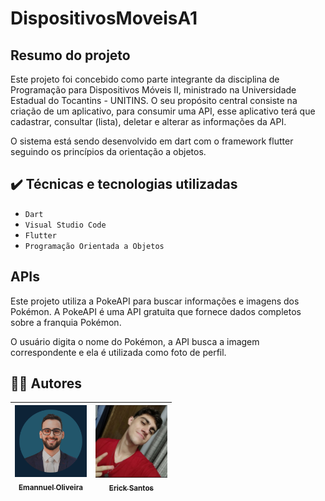 # DispositivosMoveisA1

## Resumo do projeto
Este projeto foi concebido como parte integrante da disciplina de Programação para Dispositivos Móveis II, ministrado na Universidade Estadual do Tocantins - UNITINS. O seu propósito central consiste na criação de um aplicativo, para consumir uma API, esse aplicativo terá que cadastrar, consultar (lista), deletar e alterar as informações da API.

O sistema está sendo desenvolvido em dart com o framework flutter seguindo os princípios da orientação a objetos.

## ✔️ Técnicas e tecnologias utilizadas

- ``Dart``
- ``Visual Studio Code``
- ``Flutter``
- ``Programação Orientada a Objetos``

## APIs
Este projeto utiliza a PokeAPI para buscar informações e imagens dos Pokémon. A PokeAPI é uma API gratuita que fornece dados completos sobre a franquia Pokémon. 

O usuário digita o nome do Pokémon, a API busca a imagem correspondente e ela é utilizada como foto de perfil.

## 👨‍💻 Autores

| [<img src="https://github.com/emannuelop/DispositivosMoveisA1/blob/main/imagens/emannuel.png" width=115><br><sub>Emannuel Oliveira</sub>](https://github.com/emannuelop) |  [<img src="https://github.com/emannuelop/DispositivosMoveisA1/blob/main/imagens/erick.jpg" width=115><br><sub>Erick Santos</sub>](https://github.com/ericksantos37) |
| :---: | :---: |